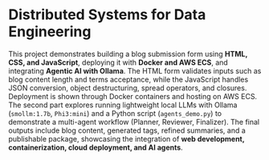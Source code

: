 # Distributed Systems for Data Engineering

This project demonstrates building a blog submission form using **HTML, CSS, and JavaScript**, deploying it with **Docker and AWS ECS**, and integrating **Agentic AI with Ollama**. The HTML form validates inputs such as blog content length and terms acceptance, while the JavaScript handles JSON conversion, object destructuring, spread operators, and closures. Deployment is shown through Docker containers and hosting on AWS ECS. The second part explores running lightweight local LLMs with Ollama (`smollm:1.7b`, `Phi3:mini`) and a Python script (`agents_demo.py`) to demonstrate a multi-agent workflow (Planner, Reviewer, Finalizer). The final outputs include blog content, generated tags, refined summaries, and a publishable package, showcasing the integration of **web development, containerization, cloud deployment, and AI agents**.

